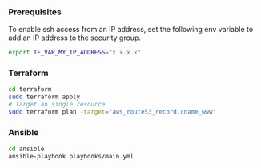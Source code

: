 ### Prerequisites
To enable ssh access from an IP address, set the following env variable to add an IP address to the security group.
```bash
export TF_VAR_MY_IP_ADDRESS="x.x.x.x"
```

### Terraform 
```bash
cd terraform
sudo terraform apply
# Target an single resource
sudo terraform plan -target="aws_route53_record.cname_www"
```

### Ansible

```bash
cd ansible
ansible-playbook playbooks/main.yml 
```

